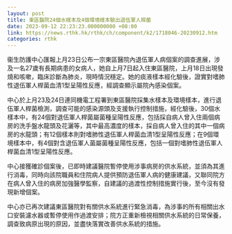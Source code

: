```yaml
---
layout: post
title: 東區醫院24個水樣本及4個環境樣本驗出退伍軍人桿菌
date: 2023-09-12 22:23:23.000000000 +08:00
link: https://news.rthk.hk/rthk/ch/component/k2/1718046-20230912.htm
categories: rthk
---
```


衞生防護中心匯報上月23日公布一宗東區醫院內退伍軍人病個案的調查進展，涉及一名27歲有長期病患的女病人，她自上月7日起入住東區醫院，上月18日出現發燒和咳嗽，臨床診斷為肺炎，現時情況穩定。她的痰液樣本經化驗後，證實對嗜肺性退伍軍人桿菌血清1型呈陽性反應，經調查顯示屬院內感染個案。

中心於上月23及24日連同機電工程署到東區醫院採集水樣本及環境樣本，進行退伍軍人桿菌檢測，調查可能的感染源頭及支援執行控制措施，經化驗後，30個水樣本中，有24個對退伍軍人桿菌屬菌種呈陽性反應，包括採自病人曾入住兩個病房的洗手盤水龍頭及花灑等，其中最高濃度的樣本，採自病人曾入住的其中一個病房的水龍頭；有12個樣本則對嗜肺性退伍軍人桿菌血清1型呈陽性反應；在9個環境樣本中，有4個對含退伍軍人菌屬菌種呈陽性反應，包括一個對嗜肺性退伍軍人桿菌血清1型呈陽性反應。

中心接獲確診個案後，已即時建議醫院暫停使用涉事病房的供水系統，並須為其進行消毒，同時向該院職員和住院病人提供預防退伍軍人病的健康建議，又聯同院方在病人曾入住的病房加強醫學監察，自建議的過渡性控制措施實行後，至今沒有發現新增個案。

中心亦已再次建議東區醫院對有關供水系統進行緊急消毒，為涉事的所有相關出水口安裝濾水器或暫停使用作過渡安排；院方正重新檢視相關供水系統的日常保養，調查致病原出現的原因，並盡快落實改善供水系統的措施。​
